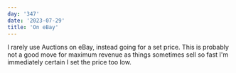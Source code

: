 ```yaml
---
day: '347'
date: '2023-07-29'
title: 'On eBay'
---
```


I rarely use Auctions on eBay, instead going for a set price. This is probably not a good move for maximum revenue as things sometimes sell so fast I'm immediately certain I set the price too low.
